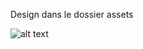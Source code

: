 Design dans le  dossier assets

![alt text](https://github.com//N-TAHAR/blob/B-Button/design.png?raw=true)